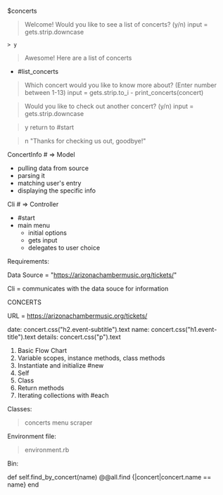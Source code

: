 $concerts

> Welcome! Would you like to see a list of concerts? (y/n)
> input = gets.strip.downcase

    > y         
> Awesome! Here are a list of concerts
   - #list_concerts

> Which concert would you like to know more about? (Enter number between 1-13)
> input = gets.strip.to_i
    - print_concerts(concert)

> Would you like to check out another concert? (y/n)
> input = gets.strip.downcase

> y
> return to #start

> n
> "Thanks for checking us out, goodbye!"



ConcertInfo # => Model
- pulling data from source
- parsing it
- matching user's entry
- displaying the specific info

Cli # => Controller
- #start
- main menu
    - initial options
    - gets input
    - delegates to user choice

Requirements:

Data Source = "https://arizonachambermusic.org/tickets/"

Cli = communicates with the data souce for information

CONCERTS

URL = https://arizonachambermusic.org/tickets/

date: concert.css("h2.event-subtitle").text
name: concert.css("h1.event-title").text
details: concert.css("p").text





1. Basic Flow Chart
2. Variable scopes, instance methods, class methods
3. Instantiate and initialize #new
4. Self 
5. Class
6. Return methods
7. Iterating collections with #each


Classes:
> concerts
> menu
> scraper

Environment file:
> environment.rb

Bin:
> 

  def self.find_by_concert(name)
    @@all.find {|concert|concert.name == name}
  end
